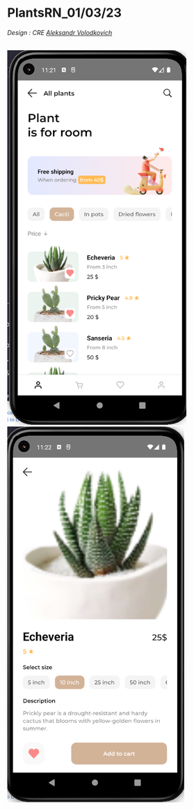 # PlantsRN_01/03/23
###### Design : CRE [Aleksandr Volodkovich](https://www.figma.com/@tw1r)
![Alt text](image/screen1.png?raw=true "Title")
![Alt text](image/screen2.png?raw=true "Title")
